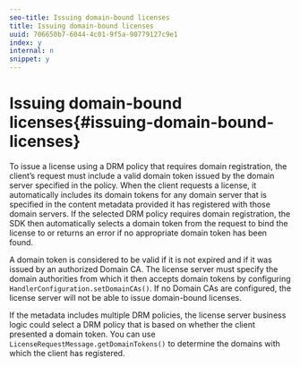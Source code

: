 ```yaml
---
seo-title: Issuing domain-bound licenses
title: Issuing domain-bound licenses
uuid: 706650b7-6044-4c01-9f5a-90779127c9e1
index: y
internal: n
snippet: y
---
```


# Issuing domain-bound licenses{#issuing-domain-bound-licenses}

To issue a license using a DRM policy that requires domain registration, the client’s request must include a valid domain token issued by the domain server specified in the policy. When the client requests a license, it automatically includes its domain tokens for any domain server that is specified in the content metadata provided it has registered with those domain servers. If the selected DRM policy requires domain registration, the SDK then automatically selects a domain token from the request to bind the license to or returns an error if no appropriate domain token has been found.

A domain token is considered to be valid if it is not expired and if it was issued by an authorized Domain CA. The license server must specify the domain authorities from which it then accepts domain tokens by configuring `HandlerConfiguration.setDomainCAs()`. If no Domain CAs are configured, the license server will not be able to issue domain-bound licenses.

If the metadata includes multiple DRM policies, the license server business logic could select a DRM policy that is based on whether the client presented a domain token. You can use `LicenseRequestMessage.getDomainTokens()` to determine the domains with which the client has registered. 
